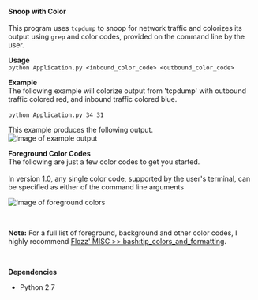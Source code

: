 **Snoop with Color**<BR>
<BR>
This program uses ```tcpdump``` to snoop for network traffic
and colorizes its output using ```grep``` and color codes, provided
on the command line by the user.
<BR>

**Usage**<BR>
```python Application.py <inbound_color_code> <outbound_color_code>```

**Example**<BR>
The following example will colorize output from 'tcpdump' with outbound
traffic colored red, and inbound traffic colored blue.<BR>
<BR>
```python Application.py 34 31```

This example produces the following output.<BR>
![Image of example output](https://user-images.githubusercontent.com/1175253/53277755-d1a02700-36c2-11e9-94bf-1b6f42f02fb0.png)


**Foreground Color Codes** <BR>
The following are just a few color codes to get you started.<BR>
<BR>
In version 1.0, any single color code, supported by the user's terminal,
can be specified as either of the command line arguments

![Image of foreground colors](https://user-images.githubusercontent.com/1175253/53277761-e086d980-36c2-11e9-9307-5762c73e7800.png)

<BR>

**Note:** For a full list of foreground, background and other color codes, I highly recommend
[Flozz' MISC >> bash:tip_colors_and_formatting](http://misc.flogisoft.com/bash/tip_colors_and_formatting).

<BR> 

**Dependencies**

- Python 2.7

